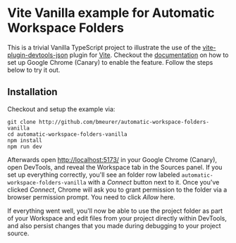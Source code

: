 # Vite Vanilla example for Automatic Workspace Folders

This is a trivial Vanilla TypeScript project to illustrate the use of the
[vite-plugin-devtools-json](npmjs.com/package/vite-plugin-devtools-json)
plugin for [Vite](http://vite.dev). Checkout the [documentation] on how to
set up Google Chrome (Canary) to enable the feature. Follow the steps below
to try it out.

## Installation

Checkout and setup the example via:

```
git clone http://github.com/bmeurer/automatic-workspace-folders-vanilla
cd automatic-workspace-folders-vanilla
npm install
npm run dev
```

Afterwards open [http://localhost:5173/](http://localhost:5173/) in your Google
Chrome (Canary), open DevTools, and reveal the Workspace tab in the Sources
panel. If you set up everything correctly, you'll see an folder row labeled
`automatic-workspace-folders-vanilla` with a _Connect_ button next to it. Once
you've clicked _Connect_, Chrome will ask you to grant permission to the folder
via a browser permission prompt. You need to click _Allow_ here.

If everything went well, you'll now be able to use the project folder as part of
your Workspace and edit files from your project directly within DevTools, and
also persist changes that you made during debugging to your project source.

[documentation]: http://goo.gle/devtools-automatic-workspace-folders
